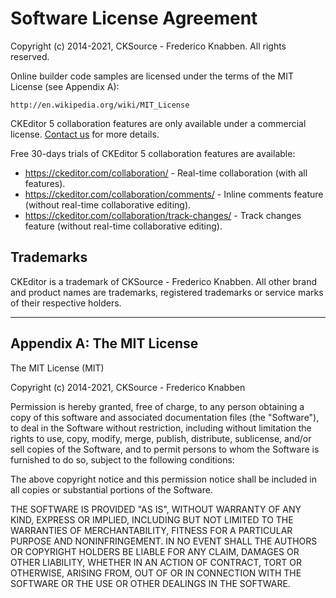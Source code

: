 Software License Agreement
==========================

Copyright (c) 2014-2021, CKSource - Frederico Knabben. All rights reserved.

Online builder code samples are licensed under the terms of the MIT License (see Appendix A):

	http://en.wikipedia.org/wiki/MIT_License

CKEditor 5 collaboration features are only available under a commercial
license. [Contact us](https://ckeditor.com/contact/) for more details.

Free 30-days trials of CKEditor 5 collaboration features are available:

* https://ckeditor.com/collaboration/ - Real-time collaboration (with all features).
* https://ckeditor.com/collaboration/comments/ - Inline comments feature (without real-time collaborative editing).
* https://ckeditor.com/collaboration/track-changes/ - Track changes feature (without real-time collaborative editing).

Trademarks
----------

CKEditor is a trademark of CKSource - Frederico Knabben. All other brand and product names are trademarks, registered
trademarks or service marks of their respective holders.

---

Appendix A: The MIT License
---------------------------

The MIT License (MIT)

Copyright (c) 2014-2021, CKSource - Frederico Knabben

Permission is hereby granted, free of charge, to any person obtaining a copy of this software and associated
documentation files (the "Software"), to deal in the Software without restriction, including without limitation the
rights to use, copy, modify, merge, publish, distribute, sublicense, and/or sell copies of the Software, and to permit
persons to whom the Software is furnished to do so, subject to the following conditions:

The above copyright notice and this permission notice shall be included in all copies or substantial portions of the
Software.

THE SOFTWARE IS PROVIDED "AS IS", WITHOUT WARRANTY OF ANY KIND, EXPRESS OR IMPLIED, INCLUDING BUT NOT LIMITED TO THE
WARRANTIES OF MERCHANTABILITY, FITNESS FOR A PARTICULAR PURPOSE AND NONINFRINGEMENT. IN NO EVENT SHALL THE AUTHORS OR
COPYRIGHT HOLDERS BE LIABLE FOR ANY CLAIM, DAMAGES OR OTHER LIABILITY, WHETHER IN AN ACTION OF CONTRACT, TORT OR
OTHERWISE, ARISING FROM, OUT OF OR IN CONNECTION WITH THE SOFTWARE OR THE USE OR OTHER DEALINGS IN THE SOFTWARE.
